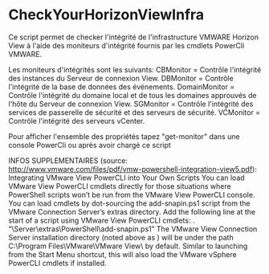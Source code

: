 # CheckYourHorizonViewInfra

 Ce script permet de checker l'intégrité de l'infrastructure
 VMWARE Horizon View à l'aide des moniteurs d'intégrité fournis
 par les cmdlets PowerCli VMWARE.

 Les moniteurs d'intégrités sont les suivants:
 CBMonitor = Contrôle l'intégrité des instances du Serveur de connexion View.
 DBMonitor = Contrôle l'intégrité de la base de données des événements.
 DomainMonitor = Contrôle l'intégrité du domaine local et de tous les domaines
 approuvés de l'hôte du Serveur de connexion View.
 SGMonitor = Contrôle l'intégrité des services de passerelle de sécurité et des
 serveurs de sécurité.
 VCMonitor = Contrôle l'intégrité des serveurs vCenter.

 Pour afficher l'ensemble des propriétés tapez "get-monitor" dans une console
 PowerCli ou après avoir chargé ce script

 INFOS SUPPLEMENTAIRES (source: http://www.vmware.com/files/pdf/vmw-powershell-integration-view5.pdf):
 Integrating VMware View PowerCLI into Your Own Scripts
 You can load VMware View PowerCLI cmdlets directly for those situations where PowerShell scripts won’t be
 run from the VMware View PowerCLI console. You can load cmdlets by dot-sourcing the add-snapin.ps1
 script from the VMware Connection Server’s extras directory. Add the following line at the start of a script
 using VMware View PowerCLI cmdlets:
 . “<install directory>\Server\extras\PowerShell\add-snapin.ps1”
 The VMware View Connection Server installation directory (noted above as <install directory>) will be
 under the path C:\Program Files\VMware\VMware View\ by default.
 Similar to launching from the Start Menu shortcut, this will also load the VMware vSphere PowerCLI cmdlets if
 installed.

